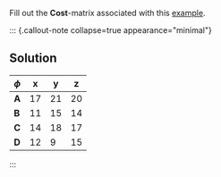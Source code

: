 Fill out the **Cost**-matrix associated with this 
[example](/docs/math/examples/cost_prof.qmd).

::: {.callout-note collapse=true appearance="minimal"}
## Solution

|$\phi$ | x  | y  | z  |
|---|---|--|--|
|   **A**   | 17 | 21 | 20 |
|   **B**   | 11 | 15 | 14 |
|   **C**   | 14 | 18 | 17 |
|   **D**   | 12 | 9  | 15 |

:::
